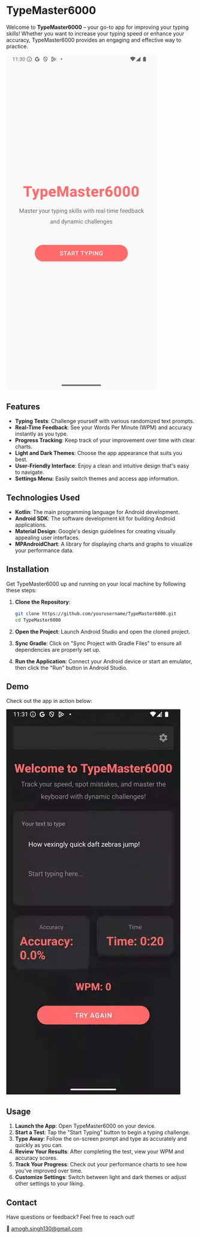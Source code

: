 # TypeMaster6000

Welcome to **TypeMaster6000** – your go-to app for improving your typing skills! Whether you want to increase your typing speed or enhance your accuracy, TypeMaster6000 provides an engaging and effective way to practice.

<img src="LoginPage Screenshot.png" alt="Login Page" width="400">

## Features

- **Typing Tests**: Challenge yourself with various randomized text prompts.
- **Real-Time Feedback**: See your Words Per Minute (WPM) and accuracy instantly as you type.
- **Progress Tracking**: Keep track of your improvement over time with clear charts.
- **Light and Dark Themes**: Choose the app appearance that suits you best.
- **User-Friendly Interface**: Enjoy a clean and intuitive design that's easy to navigate.
- **Settings Menu**: Easily switch themes and access app information.

## Technologies Used

- **Kotlin**: The main programming language for Android development.
- **Android SDK**: The software development kit for building Android applications.
- **Material Design**: Google's design guidelines for creating visually appealing user interfaces.
- **MPAndroidChart**: A library for displaying charts and graphs to visualize your performance data.

## Installation

Get TypeMaster6000 up and running on your local machine by following these steps:

1. **Clone the Repository**:
    ```bash
    git clone https://github.com/yourusername/TypeMaster6000.git
    cd TypeMaster6000
    ```

2. **Open the Project**:
    Launch Android Studio and open the cloned project.

3. **Sync Gradle**:
    Click on "Sync Project with Gradle Files" to ensure all dependencies are properly set up.

4. **Run the Application**:
    Connect your Android device or start an emulator, then click the "Run" button in Android Studio.

## Demo

Check out the app in action below:

![Demo Video](TypingMaster%20Recording.gif)

## Usage

1. **Launch the App**: Open TypeMaster6000 on your device.
2. **Start a Test**: Tap the "Start Typing" button to begin a typing challenge.
3. **Type Away**: Follow the on-screen prompt and type as accurately and quickly as you can.
4. **Review Your Results**: After completing the test, view your WPM and accuracy scores.
5. **Track Your Progress**: Check out your performance charts to see how you've improved over time.
6. **Customize Settings**: Switch between light and dark themes or adjust other settings to your liking.

## Contact

Have questions or feedback? Feel free to reach out!

📧 [amogh.singh130@gmail.com](mailto:amogh.singh130@gmail.com)
